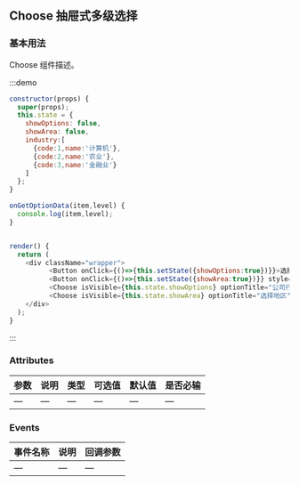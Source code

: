 ## Choose 抽屉式多级选择
### 基本用法

Choose 组件描述。

:::demo 

```js
constructor(props) {
  super(props);
  this.state = {
    showOptions: false,
    showArea: false,
    industry:[
      {code:1,name:'计算机'},
      {code:2,name:'农业'},
      {code:3,name:'金融业'}
    ]
  };  
}

onGetOptionData(item,level) {
  console.log(item,level);
}


render() {    
  return (
    <div className="wrapper">
          <Button onClick={()=>{this.setState({showOptions:true})}}>选择公司行业</Button>
          <Button onClick={()=>{this.setState({showArea:true})}} style={{marginLeft:"10px"}}>选择地区</Button>
          <Choose isVisible={this.state.showOptions} optionTitle="公司行业" level="1" liValKey="code" lis1={this.state.industry} async="true" isLoading={false} onCloseOptions={()=>{this.setState({showOptions:false})}} onGetOptionData={this.onGetOptionData.bind(this)}/> 
          <Choose isVisible={this.state.showArea} optionTitle="选择地区" level="3" liValKey="code" async="true" isLoading={false} onCloseOptions={()=>{this.setState({showArea:false})}} isJDArea={true}/>
    </div>
  );
}
```
:::

### Attributes
| 参数        | 说明          | 类型      | 可选值       | 默认值  |  是否必输  |
|------------ |-------------- |---------- |----------- |-------- | -------- |
| —           | —           | —        | —   | — | — |

### Events
| 事件名称   | 说明    | 回调参数      |
|---------- |-------- |---------- |
| — | —| — |

